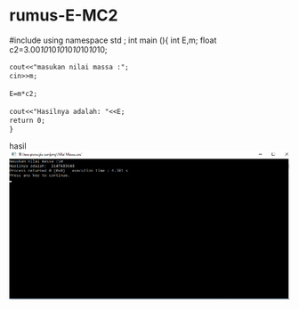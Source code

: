 # rumus-E-MC2

   #include <iostream>
    using namespace std ;
    int main (){
    int E,m;
    float c2=3.00*10*10*10*10*10*10*10*10;

    cout<<"masukan nilai massa :";
    cin>>m;

    E=m*c2;

    cout<<"Hasilnya adalah: "<<E;
    return 0;
    }
    
    
 hasil
 ![img](https://github.com/Masdiaditia/rumus-E-MC2/blob/master/Nilai%20mc2.png?raw=true)
